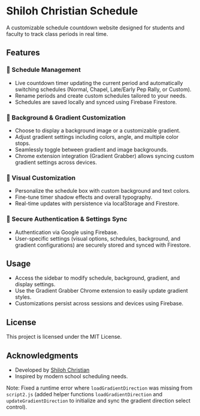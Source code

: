 # Shiloh Christian Schedule

A customizable schedule countdown website designed for students and faculty to track class periods in real time.

## Features

### 📅 Schedule Management
- Live countdown timer updating the current period and automatically switching schedules (Normal, Chapel, Late/Early Pep Rally, or Custom).
- Rename periods and create custom schedules tailored to your needs.
- Schedules are saved locally and synced using Firebase Firestore.

### 🎨 Background & Gradient Customization
- Choose to display a background image or a customizable gradient.
- Adjust gradient settings including colors, angle, and multiple color stops.
- Seamlessly toggle between gradient and image backgrounds.
- Chrome extension integration (Gradient Grabber) allows syncing custom gradient settings across devices.

### 🔧 Visual Customization
- Personalize the schedule box with custom background and text colors.
- Fine-tune timer shadow effects and overall typography.
- Real-time updates with persistence via localStorage and Firestore.

### 🔐 Secure Authentication & Settings Sync
- Authentication via Google using Firebase.
- User-specific settings (visual options, schedules, background, and gradient configurations) are securely stored and synced with Firestore.

## Usage
- Access the sidebar to modify schedule, background, gradient, and display settings.
- Use the Gradient Grabber Chrome extension to easily update gradient styles.
- Customizations persist across sessions and devices using Firebase.

## License
This project is licensed under the MIT License.

## Acknowledgments
- Developed by [Shiloh Christian](https://shilohchristian.github.io/Schedule/)
- Inspired by modern school scheduling needs.

Note: Fixed a runtime error where `loadGradientDirection` was missing from `script2.js` (added helper functions `loadGradientDirection` and `updateGradientDirection` to initialize and sync the gradient direction select control).

